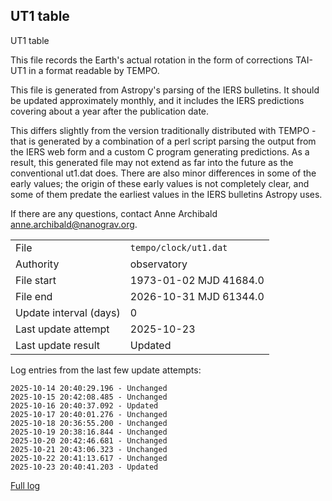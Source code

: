 
## UT1 table

UT1 table

This file records the Earth's actual rotation in the form of
corrections TAI-UT1 in a format readable by TEMPO.

This file is generated from Astropy's parsing of the IERS
bulletins. It should be updated approximately monthly, and it
includes the IERS predictions covering about a year after the
publication date.

This differs slightly from the version traditionally distributed
with TEMPO - that is generated by a combination of a perl script
parsing the output from the IERS web form and a custom C program
generating predictions. As a result, this generated file may not
extend as far into the future as the conventional ut1.dat does.
There are also minor differences in some of the early values; the
origin of these early values is not completely clear, and some of
them predate the earliest values in the IERS bulletins Astropy uses.

If there are any questions, contact Anne Archibald
<anne.archibald@nanograv.org>.

|     |     |
|:--- |:--- |
| File | `tempo/clock/ut1.dat` |
| Authority | observatory |
| File start | 1973-01-02 MJD 41684.0 |
| File end | 2026-10-31 MJD 61344.0 |
| Update interval (days) | 0 |
| Last update attempt | 2025-10-23 |
| Last update result | Updated |

Log entries from the last few update attempts:
```
2025-10-14 20:40:29.196 - Unchanged
2025-10-15 20:42:08.485 - Unchanged
2025-10-16 20:40:37.092 - Updated
2025-10-17 20:40:01.276 - Unchanged
2025-10-18 20:36:55.200 - Unchanged
2025-10-19 20:38:16.844 - Unchanged
2025-10-20 20:42:46.681 - Unchanged
2025-10-21 20:43:06.323 - Unchanged
2025-10-22 20:41:13.617 - Unchanged
2025-10-23 20:40:41.203 - Updated
```
[Full log](https://raw.githubusercontent.com/ipta/pulsar-clock-corrections/main/log/tempo/clock/ut1.dat.log)
